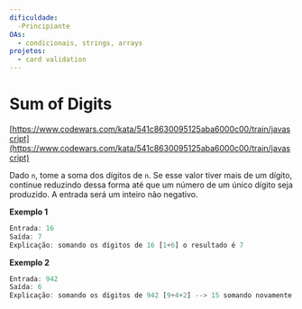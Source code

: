```yaml
---
dificuldade:
  -Principiante
OAs:
  - condicionais, strings, arrays
projetos:
  - card validation
---
```


# Sum of Digits

[https://www.codewars.com/kata/541c8630095125aba6000c00/train/javascript](https://www.codewars.com/kata/541c8630095125aba6000c00/train/javascript)

Dado `n`, tome a soma dos dígitos de `n`. Se esse valor tiver mais de um dígito,
continue reduzindo dessa forma até que um número de um único dígito seja
produzido. A entrada será um inteiro não negativo.

__Exemplo 1__

``` js
Entrada: 16
Saída: 7
Explicação: somando os dígitos de 16 [1+6] o resultado é 7
```

__Exemplo 2__

``` js
Entrada: 942
Saída: 6
Explicação: somando os dígitos de 942 [9+4+2] --> 15 somando novamente [1+5] o resultado é 6
```
